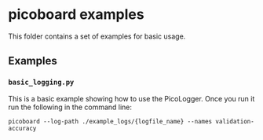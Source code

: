 <!--
 Copyright (c) 2023 Purvish Jajal
 
 This software is released under the MIT License.
 https://opensource.org/licenses/MIT
-->

# picoboard examples

This folder contains a set of examples for basic usage.

## Examples
### `basic_logging.py`
This is a basic example showing how to use the PicoLogger. 
Once you run it run the following in the command line:
```
picoboard --log-path ./example_logs/{logfile_name} --names validation-accuracy
```